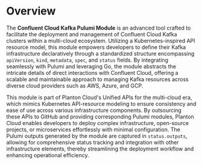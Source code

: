 # Overview

The **Confluent Cloud Kafka Pulumi Module** is an advanced tool crafted to facilitate the deployment and management of Confluent Cloud Kafka clusters within a multi-cloud ecosystem. Utilizing a Kubernetes-inspired API resource model, this module empowers developers to define their Kafka infrastructure declaratively through a standardized structure encompassing `apiVersion`, `kind`, `metadata`, `spec`, and `status` fields. By integrating seamlessly with Pulumi and leveraging Go, the module abstracts the intricate details of direct interactions with Confluent Cloud, offering a scalable and maintainable approach to managing Kafka resources across diverse cloud providers such as AWS, Azure, and GCP.

This module is part of Planton Cloud's Unified APIs for the multi-cloud era, which mimics Kubernetes API-resource modeling to ensure consistency and ease of use across various infrastructure components. By outsourcing these APIs to GitHub and providing corresponding Pulumi modules, Planton Cloud enables developers to deploy complex infrastructure, open-source projects, or microservices effortlessly with minimal configuration. The Pulumi outputs generated by the module are captured in `status.outputs`, allowing for comprehensive status tracking and integration with other infrastructure elements, thereby streamlining the deployment workflow and enhancing operational efficiency.
